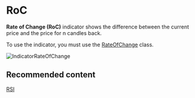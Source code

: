 # RoC

**Rate of Change (RoC)** indicator shows the difference between the current price and the price for n candles back. 

To use the indicator, you must use the [RateOfChange](../api/StockSharp.Algo.Indicators.RateOfChange.html) class. 

![IndicatorRateOfChange](~/images/IndicatorRateOfChange.png)

## Recommended content

[RSI](IndicatorRelativeStrengthIndex.md)
